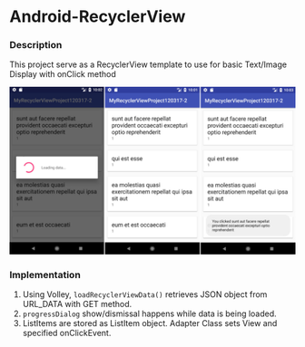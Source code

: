 # Android-RecyclerView

<h3>Description</h3>
<p>This project serve as a RecyclerView template to use for basic Text/Image Display with onClick method</p>
<img src="screenshots.jpg">
<h3>Implementation</h3>
<ol>
<li>Using Volley, <code>loadRecyclerViewData()</code> retrieves JSON object from URL_DATA with GET method.</li>
<li><code>progressDialog</code> show/dismissal happens while data is being loaded.</li>
<li>ListItems are stored as ListItem object. Adapter Class sets View and specified onClickEvent.</li>

</ol>
